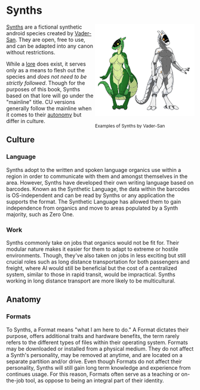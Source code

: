 # Synths

<div style="float:right;">
<img src="../img/Synthintro.png" style="width:19em" />
<p><small>Examples of Synths by Vader-San</small></p>
</div>

[Synths](https://synthspecies.com/) are a fictional synthetic android species created by [Vader-San](https://www.furaffinity.net/user/vader-san). They are open, free to use, and can be adapted into any canon without restrictions.

While a [lore](https://synthspecies.com/wiki/Main_Page) does exist, it serves only as a means to flesh out the species and *does not need to be strictly followed*. Though for the purposes of this book, Synths based on that lore will go under the "mainline" title. CU versions generally follow the mainline when it comes to their [autonomy](https://synthspecies.com/wiki/Anatomy) but differ in culture.

## Culture
### Language

Synths adopt to the written and spoken language organics use within a region in order to communicate with them and amongst themselves in the area. However, Synths have developed their own writing language based on barcodes. Known as the Synthetic Language, the data within the barcodes is OS-independent and can be read by Synths or any application the supports the format. The Synthetic Language has allowed them to gain independence from organics and move to areas populated by a Synth majority, such as Zero One.

### Work

Synths commonly take on jobs that organics would not be fit for. Their modular nature makes it easier for them to adapt to extreme or hostile environments. Though, they've also taken on jobs in less exciting but still crucial roles such as long distance transportation for both passengers and freight, where AI would still be beneficial but the cost of a centralized system, similar to those in rapid transit, would be impractical. Synths working in long distance transport are more likely to be multicultural.

## Anatomy
### Formats

To Synths, a Format means "what I am here to do." A Format dictates their purpose, offers additional traits and hardware benefits, the term rarely refers to the different types of files within their operating system. Formats may be downloaded or installed from a physical medium. They do not affect a Synth's personality, may be removed at anytime, and are located on a separate partition and/or drive. Even though Formats do not affect their personality, Synths will still gain long term knowledge and experience from continues usage. For this reason, Formats often serve as a teaching or on-the-job tool, as oppose to being an integral part of their identity.